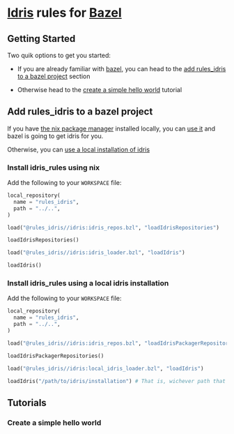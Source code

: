 [Idris](https://www.idris-lang.org/) rules for [Bazel](https://bazel.build/)
=====================

Getting Started
--------------

Two quik options to get you started:

  * If you are already familiar with [bazel](https://bazel.build/), you can head to the [add rules_idris to a bazel project](#add-rules_idris-to-a-bazel-project) section

  * Otherwise head to the [create a simple hello world](#create-a-simple-hello-world) tutorial

Add rules_idris to a bazel project
----------------------------------

If you have [the nix package manager](https://nixos.org/nix/) installed locally, you can [use it](#install-idris_rules-using-nix) and bazel is going to get idris for you.

Otherwise, you can [use a local installation of idris](#install-idris_rules-using-a-local-idris-installation)

### Install idris_rules using nix

Add the following to your `WORKSPACE` file:

```python
local_repository(
  name = "rules_idris",
  path = "../..",
)

load("@rules_idris//idris:idris_repos.bzl", "loadIdrisRepositories")

loadIdrisRepositories()

load("@rules_idris//idris:idris_loader.bzl", "loadIdris")

loadIdris()
```

### Install idris_rules using a local idris installation

Add the following to your `WORKSPACE` file:

```python
local_repository(
  name = "rules_idris",
  path = "../..",
)

load("@rules_idris//idris:idris_repos.bzl", "loadIdrisPackagerRepositories")

loadIdrisPackagerRepositories()

load("@rules_idris//idris:local_idris_loader.bzl", "loadIdris")

loadIdris("/path/to/idris/installation") # That is, wichever path that contains 'bin/idris'
```

Tutorials
---------

### Create a simple hello world


